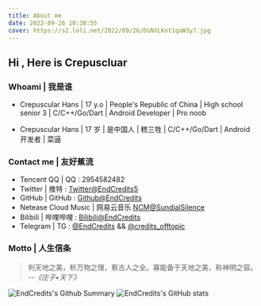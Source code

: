 ```yaml
---
title: About me
date: 2022-09-26 10:38:55
cover: https://s2.loli.net/2022/09/26/DsNVLKnt1qaW3y7.jpg
---
```


## Hi , Here is Crepuscluar

### Whoami | 我是谁

- Crepuscular Hans | 17 y.o | People's Republic of China | High school senior 3 | C/C++/Go/Dart | Android Developer | Pro noob

- Crepuscular Hans | 17 岁 | 是中国人 | 糕三牲 | C/C++/Go/Dart | Android 开发者 | 菜逼

### Contact me | 友好蕉流

- Tencent QQ | QQ : 2954582482
- Twitter | 推特 : [Twitter@EndCredits5](https://twitter.com/EndCredits5)
- GitHub | GitHub : [Github@EndCredits](https://github.com/EndCredits)
- Netease Cloud Music | 网易云音乐 [NCM@SundialSilence](https://music.163.com/#/user/home?id=636398348)
- Bilibili | 哔哩哔哩 : [Bilibili@EndCredits](https://space.bilibili.com/244746008)
- Telegram | TG : [@EndCredits](https://t.me/EndCredits) && [@credits_offtopic](https://t.me/credits_offtopic)

### Motto | 人生信条

> 判天地之美，析万物之理，察古人之全。寡能备于天地之美，称神明之容。  _--《庄子•天下》_

<!--
**EndCredits/EndCredits** is a ✨ _special_ ✨ repository because its `README.md` (this file) appears on your GitHub profile.

Here are some ideas to get you started:

- 🔭 I’m currently working on ...
- 🌱 I’m currently learning ...
- 👯 I’m looking to collaborate on ...
- 🤔 I’m looking for help with ...
- 💬 Ask me about ...
- 📫 How to reach me: ...
- 😄 Pronouns: ...
- ⚡ Fun fact: ...
-->

![EndCredits's Github Summary](https://github-profile-summary-cards.vercel.app/api/cards/profile-details?username=EndCredits&theme=vue)
![EndCredits's GitHub stats](https://github-readme-stats.vercel.app/api?username=EndCredits&theme=vue)